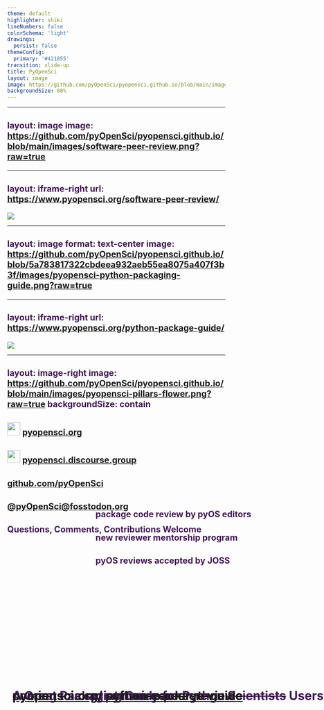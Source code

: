 ```yaml
---
theme: default
highlighter: shiki
lineNumbers: false
colorSchema: 'light'
drawings:
  persist: false
themeConfig:
  primary: '#421855'
transition: slide-up
title: PyOpenSci
layout: image
image: https://github.com/pyOpenSci/pyopensci.github.io/blob/main/images/logo.png?raw=true
backgroundSize: 60%
---
```


# coming to a sprint near you

<style>
  h1 {
      color: #421855;
      position: absolute;
      bottom: 1em;
      left: 25%;
  }
</style>

<!--
PyOS is a community build around supporting open science work with open source

it focuses on review and maintinence of scientific Python packages

and in providing high-quality guides built in collaboration with the community and field specialists
-->

---
layout: image
image: https://github.com/pyOpenSci/pyopensci.github.io/blob/main/images/software-peer-review.png?raw=true
---

<div style="position: absolute; top: 30%; left: 45%;">
  <h2>package code review by pyOS editors</h2>
  <h2>new reviewer mentorship program</h2>
  <h2>pyOS reviews accepted by JOSS</h2>
</div>

<style>
  h2 {
      margin-bottom: 1em;
      color: #421855;
  }
</style>

---
layout: iframe-right
url: https://www.pyopensci.org/software-peer-review/
---

# [pyopensci.org/ software-peer-review](https://www.pyopensci.org/software-peer-review/)

<img src="/images/software-peer-review.svg" >

<style>
  h1 {
      line-height: 1.5em;
  }
</style>

---
layout: image
format: text-center
image: https://github.com/pyOpenSci/pyopensci.github.io/blob/5a783817322cbdeea932aeb55ea8075a407f3b3f/images/pyopensci-python-packaging-guide.png?raw=true
---

# A Great Packaging Guide for Python <s>Scientists</s> Users

<style>
  h1 {
      color: #421855;
      position: absolute;
      top: 40%;
  }
</style>

<!-- a packaging guide of immense help for new and experienced Pythonistas working in any field -->

---
layout: iframe-right
url: https://www.pyopensci.org/python-package-guide/
---

# [pyopensci.org/ python-package-guide](https://www.pyopensci.org/python-package-guide/)

<img src="/images/python-package-guide.svg" >

---
layout: image-right
image: https://github.com/pyOpenSci/pyopensci.github.io/blob/main/images/pyopensci-pillars-flower.png?raw=true
backgroundSize: contain
---

<h2><img src="/images/favicon.ico" class="slidev-icon" width="30em" height="30em"> <a href="https://www.pyopensci.org">pyopensci.org</a></h2>

<h2><img src="/images/discourse.svg" class="slidev-icon" width="30em" height="30em"> <a href="https://pyopensci.discourse.group">pyopensci.discourse.group</a></h2>

<h2><carbon:logo-github color=#111 /> <a href="https://github.com/pyOpenSci">github.com/pyOpenSci</a></h2>

<h2><carbon:logo-mastodon /> <a href="https://fosstodon.org/@pyOpenSci">@pyOpenSci@fosstodon.org</a></h2>

<h2>Questions, Comments, Contributions Welcome</h2>

<style>
  h2 {
      font-size: 1.4em;
      color: #421855;
      margin-top: 1.5em;
  }
</style>

<!-- even if you can't or sprint something else or don't want to sprint, drop by any of our virtual spaces to connect and learn -->
